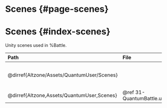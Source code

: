 # Scenes {#page-scenes}

# Scenes {#index-scenes}
Unity scenes used in %Battle.

| Path                                       | File                                 | Description                                        |
| :----------------------------------------- | :----------------------------------- | :------------------------------------------------- |
| @dirref{Altzone/Assets/QuantumUser/Scenes}                                       || Game Scene Directory.<br/>Contains %Battle Scenes. |
| @dirref{Altzone,Assets/QuantumUser,Scenes} | @ref 31-QuantumBattle.unity          | @copybrief 31-QuantumBattle.unity                  |
